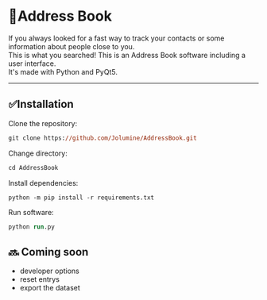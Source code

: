 # :blue_book:Address Book 

If you always looked for a fast way to track your contacts or some information about people close to you.<br>
This is what you searched! This is an Address Book software including a user interface. <br>
It's made with Python and PyQt5. 


<hr>

## :white_check_mark:Installation 

Clone the repository: 
```ps
git clone https://github.com/Jolumine/AddressBook.git
```
Change directory:
```ps
cd AddressBook
```
Install dependencies: 
```ps
python -m pip install -r requirements.txt
```
Run software: 
```ps
python run.py
```

## :soon: Coming soon

- developer options 
- reset entrys 
- export the dataset 